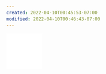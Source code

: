 ```yaml
---
created: 2022-04-10T00:45:53-07:00
modified: 2022-04-10T00:46:43-07:00
---
```


![Image](./3ca20760cd08a9e44a0149255d98f7c1.png)
